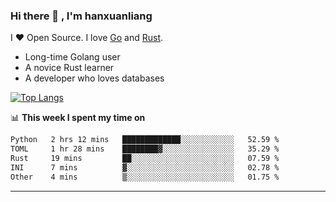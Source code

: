 ### Hi there 👋 , I'm hanxuanliang

<!--
**hanxuanliang/hanxuanliang** is a ✨ _special_ ✨ repository because its `README.md` (this file) appears on your GitHub profile.

Here are some ideas to get you started:

- 🔭 I’m currently working on ...
- 🌱 I’m currently learning ...
- 👯 I’m looking to collaborate on ...
- 🤔 I’m looking for help with ...
- 💬 Ask me about ...
- 📫 How to reach me: ...
- 😄 Pronouns: ...
- ⚡ Fun fact: ...
-->
I ❤ Open Source. I love [Go](https://golang.org) and [Rust](https://www.rust-lang.org/zh-CN/).

* Long-time Golang user
* A novice Rust learner
* A developer who loves databases

[![Top Langs](https://github-readme-stats.vercel.app/api?username=hanxuanliang&show_icons=true&count_private=true&line_height=40)](https://github.com/anuraghazra/github-readme-stats)

📊 **This week I spent my time on**
<!--START_SECTION:waka-->

```txt
Python   2 hrs 12 mins   █████████████░░░░░░░░░░░░   52.59 %
TOML     1 hr 28 mins    ████████▓░░░░░░░░░░░░░░░░   35.29 %
Rust     19 mins         ██░░░░░░░░░░░░░░░░░░░░░░░   07.59 %
INI      7 mins          ▓░░░░░░░░░░░░░░░░░░░░░░░░   02.78 %
Other    4 mins          ▒░░░░░░░░░░░░░░░░░░░░░░░░   01.75 %
```

<!--END_SECTION:waka-->

***
